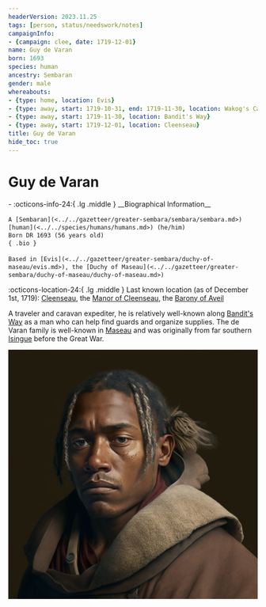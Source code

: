 ```yaml
---
headerVersion: 2023.11.25
tags: [person, status/needswork/notes]
campaignInfo:
- {campaign: clee, date: 1719-12-01}
name: Guy de Varan
born: 1693
species: human
ancestry: Sembaran
gender: male
whereabouts:
- {type: home, location: Evis}
- {type: away, start: 1719-10-31, end: 1719-11-30, location: Wakog's Camp}
- {type: away, start: 1719-11-30, location: Bandit's Way}
- {type: away, start: 1719-12-01, location: Cleenseau}
title: Guy de Varan
hide_toc: true
---
```

# Guy de Varan
<div class="grid cards ext-narrow-margin ext-one-column" markdown>
- :octicons-info-24:{ .lg .middle } __Biographical Information__

    A [Sembaran](<../../gazetteer/greater-sembara/sembara/sembara.md>) [human](<../../species/humans/humans.md>) (he/him)  
    Born DR 1693 (56 years old)  
    { .bio }

    Based in [Evis](<../../gazetteer/greater-sembara/duchy-of-maseau/evis.md>), the [Duchy of Maseau](<../../gazetteer/greater-sembara/duchy-of-maseau/duchy-of-maseau.md>)
</div>

:octicons-location-24:{ .lg .middle } Last known location (as of December 1st, 1719): [Cleenseau](<../../gazetteer/greater-sembara/sembara/barony-of-aveil/cleenseau-region/cleenseau/cleenseau.md>), the [Manor of Cleenseau](<../../gazetteer/greater-sembara/sembara/barony-of-aveil/cleenseau-region/manor-of-cleenseau.md>), the [Barony of Aveil](<../../gazetteer/greater-sembara/sembara/barony-of-aveil/barony-of-aveil.md>)



A traveler and caravan expediter, he is relatively well-known along [Bandit's Way](<../../gazetteer/greater-sembara/roads/bandit-s-way.md>) as a man who can help find guards and organize supplies. The de Varan family is well-known in [Maseau](<../../gazetteer/greater-sembara/duchy-of-maseau/duchy-of-maseau.md>) and was originally from far southern [Isingue](<../../gazetteer/istaros-watershed/isingue.md>) before the Great War. 

![Guy De Varan Maseau](../../assets/guy-de-varan-maseau.png)

